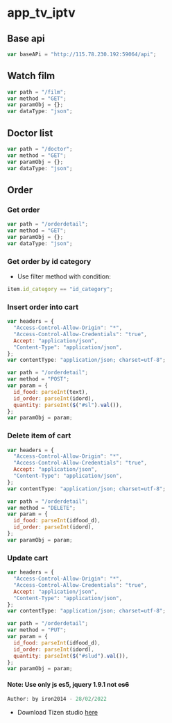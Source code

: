 # app_tv_iptv

## Base api

```js
var baseAPi = "http://115.78.230.192:59064/api";
```

## Watch film

```js
var path = "/film";
var method = "GET";
var paramObj = {};
var dataType: "json";
```

## Doctor list

```js
var path = "/doctor";
var method = "GET";
var paramObj = {};
var dataType: "json";
```

## Order

### Get order

```js
var path = "/orderdetail";
var method = "GET";
var paramObj = {};
var dataType: "json";
```

### Get order by id category

- Use filter method with condition:

```js
item.id_category == "id_category";
```

### Insert order into cart

```js
var headers = {
  "Access-Control-Allow-Origin": "*",
  "Access-Control-Allow-Credentials": "true",
  Accept: "application/json",
  "Content-Type": "application/json",
};
var contentType: "application/json; charset=utf-8";

var path = "/orderdetail";
var method = "POST";
var param = {
  id_food: parseInt(text),
  id_order: parseInt(idord),
  quantity: parseInt($("#sl").val()),
};
var paramObj = param;
```

### Delete item of cart

```js
var headers = {
  "Access-Control-Allow-Origin": "*",
  "Access-Control-Allow-Credentials": "true",
  Accept: "application/json",
  "Content-Type": "application/json",
};
var contentType: "application/json; charset=utf-8";

var path = "/orderdetail";
var method = "DELETE";
var param = {
  id_food: parseInt(idfood_d),
  id_order: parseInt(idord),
};
var paramObj = param;
```

### Update cart

```js
var headers = {
  "Access-Control-Allow-Origin": "*",
  "Access-Control-Allow-Credentials": "true",
  Accept: "application/json",
  "Content-Type": "application/json",
};
var contentType: "application/json; charset=utf-8";

var path = "/orderdetail";
var method = "PUT";
var param = {
  id_food: parseInt(idfood_d),
  id_order: parseInt(idord),
  quantity: parseInt($("#slud").val()),
};
var paramObj = param;
```

#### Note: Use only js es5, jquery 1.9.1 not ~~es6~~ 
```ts
Author: by iron2014 - 28/02/2022
```
- Download Tizen studio [here](https://developer.samsung.com/smarttv/develop/tools/tizen-studio.html) 

